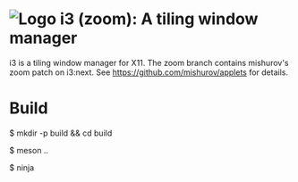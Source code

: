 ![Logo](docs/logo-30.png) i3 (zoom): A tiling window manager
=====================================================

i3 is a tiling window manager for X11. The zoom branch contains mishurov's zoom patch on i3:next. See https://github.com/mishurov/applets for details.


# Build

$ mkdir -p build && cd build

$ meson ..

$ ninja

